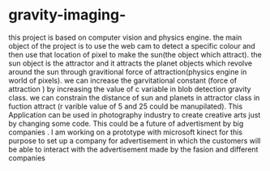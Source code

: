 # gravity-imaging-
this project is based on computer vision and physics engine.
the main object of the project is to use the web cam to detect a specific colour and then use that location of pixel to make the sun(the object which attract).
the sun object is the attractor and it attracts the planet objects which revolve around the sun through gravitional force of attraction(physics engine in world of pixels).
we can increase the garvitational constant (force of attraction ) by increasing the value of c variable in blob detection gravity class.
we can constrain the distance of sun and planets in attractor class in fuction attract (r varible value of 5 and 25 could be manupilated).
This Application can be used in photography industry to create creative arts just by changing some code.
This could be a future of advertisment by big companies . I am working on a prototype with microsoft kinect for this purpose to set up a company for advertisement in which the customers will be able to interact with the advertisement made by the fasion and different companies
